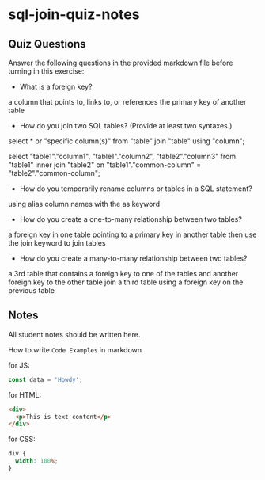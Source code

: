 # sql-join-quiz-notes

## Quiz Questions

Answer the following questions in the provided markdown file before turning in this exercise:

- What is a foreign key?

a column that points to, links to, or references the primary key of another table

- How do you join two SQL tables? (Provide at least two syntaxes.)

select \* or "specific column(s)"
from "table"
join "table" using "column";

select "table1"."column1", "table1"."column2", "table2"."column3"
from "table1"
inner join "table2" on "table1"."common-column" = "table2"."common-column";

- How do you temporarily rename columns or tables in a SQL statement?

using alias column names with the as keyword

- How do you create a one-to-many relationship between two tables?

a foreign key in one table pointing to a primary key in another table
then use the join keyword to join tables

- How do you create a many-to-many relationship between two tables?

a 3rd table that contains a foreign key to one of the tables and another foreign key to the other table
join a third table using a foreign key on the previous table

## Notes

All student notes should be written here.

How to write `Code Examples` in markdown

for JS:

```javascript
const data = 'Howdy';
```

for HTML:

```html
<div>
  <p>This is text content</p>
</div>
```

for CSS:

```css
div {
  width: 100%;
}
```
